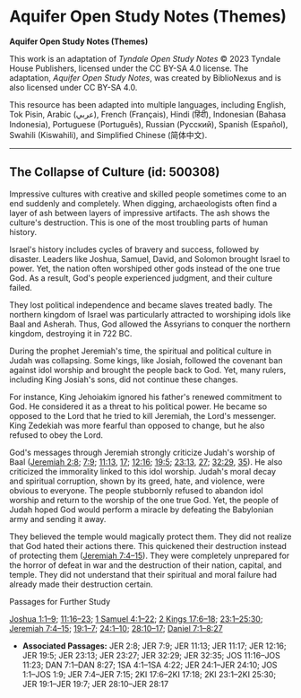 # Aquifer Open Study Notes (Themes)

**Aquifer Open Study Notes (Themes)**

This work is an adaptation of *Tyndale Open Study Notes* © 2023 Tyndale House Publishers, licensed under the CC BY\-SA 4\.0 license. The adaptation, *Aquifer Open Study Notes*, was created by BiblioNexus and is also licensed under CC BY\-SA 4\.0\.

This resource has been adapted into multiple languages, including English, Tok Pisin, Arabic (عربي), French (Français), Hindi (हिंदी), Indonesian (Bahasa Indonesia), Portuguese (Português), Russian (Русский), Spanish (Español), Swahili (Kiswahili), and Simplified Chinese (简体中文).



--------------------------------

## The Collapse of Culture (id: 500308)

Impressive cultures with creative and skilled people sometimes come to an end suddenly and completely. When digging, archaeologists often find a layer of ash between layers of impressive artifacts. The ash shows the culture's destruction. This is one of the most troubling parts of human history.

Israel's history includes cycles of bravery and success, followed by disaster. Leaders like Joshua, Samuel, David, and Solomon brought Israel to power. Yet, the nation often worshiped other gods instead of the one true God. As a result, God's people experienced judgment, and their culture failed. 

They lost political independence and became slaves treated badly. The northern kingdom of Israel was particularly attracted to worshiping idols like Baal and Asherah. Thus, God allowed the Assyrians to conquer the northern kingdom, destroying it in 722 BC.

During the prophet Jeremiah's time, the spiritual and political culture in Judah was collapsing. Some kings, like Josiah, followed the covenant ban against idol worship and brought the people back to God. Yet, many rulers, including King Josiah's sons, did not continue these changes. 

For instance, King Jehoiakim ignored his father's renewed commitment to God. He considered it as a threat to his political power. He became so opposed to the Lord that he tried to kill Jeremiah, the Lord's messenger. King Zedekiah was more fearful than opposed to change, but he also refused to obey the Lord.

God's messages through Jeremiah strongly criticize Judah's worship of Baal ([Jeremiah 2:8](https://ref.ly/Jer2:8); [7:9](https://ref.ly/Jer7:9); [11:13](https://ref.ly/Jer11:13), [17](https://ref.ly/Jer11:17); [12:16](https://ref.ly/Jer12:16); [19:5](https://ref.ly/Jer19:5); [23:13](https://ref.ly/Jer23:13), [27](https://ref.ly/Jer23:27); [32:29](https://ref.ly/Jer32:29), [35](https://ref.ly/Jer32:35)). He also criticized the immorality linked to this idol worship. Judah's moral decay and spiritual corruption, shown by its greed, hate, and violence, were obvious to everyone. The people stubbornly refused to abandon idol worship and return to the worship of the one true God. Yet, the people of Judah hoped God would perform a miracle by defeating the Babylonian army and sending it away. 

They believed the temple would magically protect them. They did not realize that God hated their actions there. This quickened their destruction instead of protecting them ([Jeremiah 7:4–15](https://ref.ly/Jer7:4-Jer7:15)). They were completely unprepared for the horror of defeat in war and the destruction of their nation, capital, and temple. They did not understand that their spiritual and moral failure had already made their destruction certain.

Passages for Further Study

[Joshua 1:1–9](https://ref.ly/Josh1:1-Josh1:9); [11:16–23](https://ref.ly/Josh11:16-Josh11:23); [1 Samuel 4:1–22](https://ref.ly/1Sam4:1-1Sam4:22); [2 Kings 17:6–18](https://ref.ly/2Kgs17:6-2Kgs17:18); [23:1–25:30](https://ref.ly/2Kgs23:1-2Kgs25:30); [Jeremiah 7:4–15](https://ref.ly/Jer7:4-Jer7:15); [19:1–7](https://ref.ly/Jer19:1-Jer19:7); [24:1–10](https://ref.ly/Jer24:1-Jer24:10); [28:10–17](https://ref.ly/Jer28:10-Jer28:17); [Daniel 7:1–8:27](https://ref.ly/Dan7:1-Dan8:27)

* **Associated Passages:** JER 2:8; JER 7:9; JER 11:13; JER 11:17; JER 12:16; JER 19:5; JER 23:13; JER 23:27; JER 32:29; JER 32:35; JOS 11:16–JOS 11:23; DAN 7:1–DAN 8:27; 1SA 4:1–1SA 4:22; JER 24:1–JER 24:10; JOS 1:1–JOS 1:9; JER 7:4–JER 7:15; 2KI 17:6–2KI 17:18; 2KI 23:1–2KI 25:30; JER 19:1–JER 19:7; JER 28:10–JER 28:17

